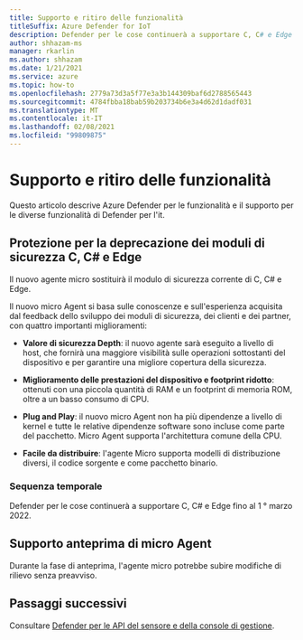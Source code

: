 ```yaml
---
title: Supporto e ritiro delle funzionalità
titleSuffix: Azure Defender for IoT
description: Defender per le cose continuerà a supportare C, C# e Edge fino al 1 ° marzo 2022.
author: shhazam-ms
manager: rkarlin
ms.author: shhazam
ms.date: 1/21/2021
ms.service: azure
ms.topic: how-to
ms.openlocfilehash: 2779a73d3a5f77e3a3b144309baf6d2788565443
ms.sourcegitcommit: 4784fbba18bab59b203734b6e3a4d62d1dadf031
ms.translationtype: MT
ms.contentlocale: it-IT
ms.lasthandoff: 02/08/2021
ms.locfileid: "99809875"
---
```

# <a name="feature-support-and-retirement"></a>Supporto e ritiro delle funzionalità

Questo articolo descrive Azure Defender per le funzionalità e il supporto per le diverse funzionalità di Defender per l'it.

## <a name="defender-for-iot-c-c-and-edge-security-module-deprecation"></a>Protezione per la deprecazione dei moduli di sicurezza C, C# e Edge

Il nuovo agente micro sostituirà il modulo di sicurezza corrente di C, C# e Edge.  

Il nuovo micro Agent si basa sulle conoscenze e sull'esperienza acquisita dal feedback dello sviluppo dei moduli di sicurezza, dei clienti e dei partner, con quattro importanti miglioramenti: 

- **Valore di sicurezza Depth**: il nuovo agente sarà eseguito a livello di host, che fornirà una maggiore visibilità sulle operazioni sottostanti del dispositivo e per garantire una migliore copertura della sicurezza.

- **Miglioramento delle prestazioni del dispositivo e footprint ridotto**: ottenuti con una piccola quantità di RAM e un footprint di memoria ROM, oltre a un basso consumo di CPU.  

- **Plug and Play**: il nuovo micro Agent non ha più dipendenze a livello di kernel e tutte le relative dipendenze software sono incluse come parte del pacchetto. Micro Agent supporta l'architettura comune della CPU.

- **Facile da distribuire**: l'agente Micro supporta modelli di distribuzione diversi, il codice sorgente e come pacchetto binario. 

### <a name="timeline"></a>Sequenza temporale 

Defender per le cose continuerà a supportare C, C# e Edge fino al 1 ° marzo 2022. 

## <a name="micro-agent-preview-support"></a>Supporto anteprima di micro Agent

Durante la fase di anteprima, l'agente micro potrebbe subire modifiche di rilievo senza preavviso.

## <a name="next-steps"></a>Passaggi successivi

Consultare [Defender per le API del sensore e della console di gestione](references-work-with-defender-for-iot-apis.md).